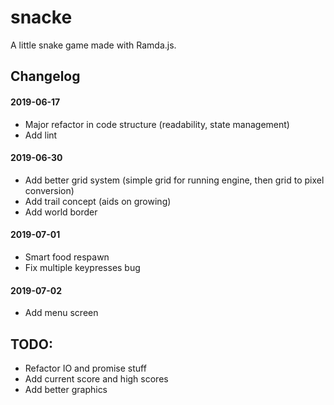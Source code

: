 # snacke
A little snake game made with Ramda.js.

## Changelog
#### 2019-06-17
- Major refactor in code structure (readability, state management)
- Add lint

#### 2019-06-30
- Add better grid system (simple grid for running engine, then grid to pixel conversion)
- Add trail concept (aids on growing)
- Add world border

#### 2019-07-01
- Smart food respawn
- Fix multiple keypresses bug

#### 2019-07-02
- Add menu screen

## TODO:
- Refactor IO and promise stuff
- Add current score and high scores
- Add better graphics
